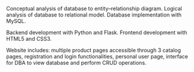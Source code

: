 Conceptual analysis of database to entity–relationship diagram. Logical analysis of database to relational model. Database implementation with MySQL.

Backend development with Python and Flask. Frontend development with HTML5 and CSS3.

Website includes: multiple product pages accessible through 3 catalog pages, registration and login functionalities, personal user page, interface for DBA to view database and perform CRUD operations.
